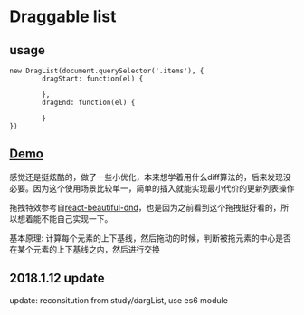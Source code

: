 # Draggable list

## usage

    new DragList(document.querySelector('.items'), {
			dragStart: function(el) {

			},
			dragEnd: function(el) {

			}
    })

## [Demo](https://maoyuyang.github.io/dragList/dist/index.html)

感觉还是挺炫酷的，做了一些小优化，本来想学着用什么diff算法的，后来发现没必要。因为这个使用场景比较单一，简单的插入就能实现最小代价的更新列表操作

拖拽特效参考自[react-beautiful-dnd](https://github.com/atlassian/react-beautiful-dnd)，也是因为之前看到这个拖拽挺好看的，所以想着能不能自己实现一下。

基本原理: 计算每个元素的上下基线，然后拖动的时候，判断被拖元素的中心是否在某个元素的上下基线之内，然后进行交换

## 2018.1.12 update

update: reconsitution from study/dargList, use es6 module